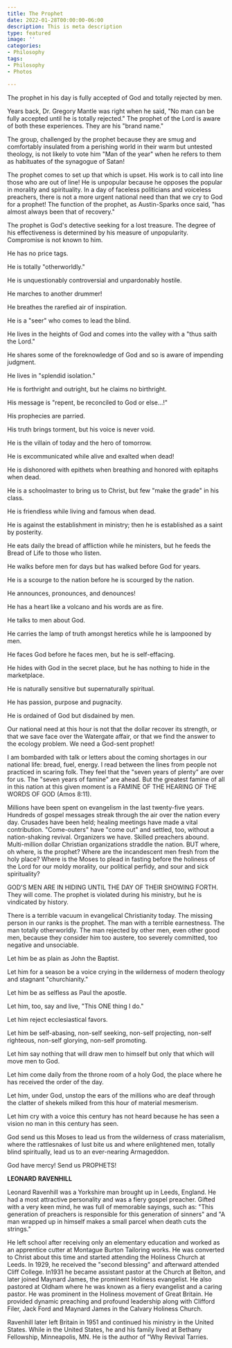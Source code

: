 ```yaml
---
title: The Prophet
date: 2022-01-28T00:00:00-06:00
description: This is meta description
type: featured
image: ''
categories:
- Philosophy
tags:
- Philosophy
- Photos

---
```

The prophet in his day is fully accepted of God and totally rejected by men.

Years back, Dr. Gregory Mantle was right when he said, "No man can be fully accepted until he is totally rejected." The prophet of the Lord is aware of both these experiences. They are his "brand name."

The group, challenged by the prophet because they are smug and comfortably insulated from a perishing world in their warm but untested theology, is not likely to vote him "Man of the year" when he refers to them as habituates of the synagogue of Satan!

The prophet comes to set up that which is upset. His work is to call into line those who are out of line! He is unpopular because he opposes the popular in morality and spirituality. In a day of faceless politicians and voiceless preachers, there is not a more urgent national need than that we cry to God for a prophet! The function of the prophet, as Austin-Sparks once said, "has almost always been that of recovery."

The prophet is God's detective seeking for a lost treasure. The degree of his effectiveness is determined by his measure of unpopularity. Compromise is not known to him.

He has no price tags.

He is totally "otherworldly."

He is unquestionably controversial and unpardonably hostile.

He marches to another drummer!

He breathes the rarefied air of inspiration.

He is a "seer" who comes to lead the blind.

He lives in the heights of God and comes into the valley with a "thus saith the Lord."

He shares some of the foreknowledge of God and so is aware of impending judgment.

He lives in "splendid isolation."

He is forthright and outright, but he claims no birthright.

His message is "repent, be reconciled to God or else...!"

His prophecies are parried.

His truth brings torment, but his voice is never void.

He is the villain of today and the hero of tomorrow.

He is excommunicated while alive and exalted when dead!

He is dishonored with epithets when breathing and honored with epitaphs when dead.

He is a schoolmaster to bring us to Christ, but few "make the grade" in his class.

He is friendless while living and famous when dead.

He is against the establishment in ministry; then he is established as a saint by posterity.

He eats daily the bread of affliction while he ministers, but he feeds the Bread of Life to those who listen.

He walks before men for days but has walked before God for years.

He is a scourge to the nation before he is scourged by the nation.

He announces, pronounces, and denounces!

He has a heart like a volcano and his words are as fire.

He talks to men about God.

He carries the lamp of truth amongst heretics while he is lampooned by men.

He faces God before he faces men, but he is self-effacing.

He hides with God in the secret place, but he has nothing to hide in the marketplace.

He is naturally sensitive but supernaturally spiritual.

He has passion, purpose and pugnacity.

He is ordained of God but disdained by men.

Our national need at this hour is not that the dollar recover its strength, or that we save face over the Watergate affair, or that we find the answer to the ecology problem. We need a God-sent prophet!

I am bombarded with talk or letters about the coming shortages in our national life: bread, fuel, energy. I read between the lines from people not practiced in scaring folk. They feel that the "seven years of plenty" are over for us. The "seven years of famine" are ahead. But the greatest famine of all in this nation at this given moment is a FAMINE OF THE HEARING OF THE WORDS OF GOD (Amos 8:11).

Millions have been spent on evangelism in the last twenty-five years. Hundreds of gospel messages streak through the air over the nation every day. Crusades have been held; healing meetings have made a vital contribution. "Come-outers" have "come out" and settled, too, without a nation-shaking revival. Organizers we have. Skilled preachers abound. Multi-million dollar Christian organizations straddle the nation. BUT where, oh where, is the prophet? Where are the incandescent men fresh from the holy place? Where is the Moses to plead in fasting before the holiness of the Lord for our moldy morality, our political perfidy, and sour and sick spirituality?

GOD'S MEN ARE IN HIDING UNTIL THE DAY OF THEIR SHOWING FORTH. They will come. The prophet is violated during his ministry, but he is vindicated by history.

There is a terrible vacuum in evangelical Christianity today. The missing person in our ranks is the prophet. The man with a terrible earnestness. The man totally otherworldly. The man rejected by other men, even other good men, because they consider him too austere, too severely committed, too negative and unsociable.

Let him be as plain as John the Baptist.

Let him for a season be a voice crying in the wilderness of modern theology and stagnant "churchianity."

Let him be as selfless as Paul the apostle.

Let him, too, say and live, "This ONE thing I do."

Let him reject ecclesiastical favors.

Let him be self-abasing, non-self seeking, non-self projecting, non-self righteous, non-self glorying, non-self promoting.

Let him say nothing that will draw men to himself but only that which will move men to God.

Let him come daily from the throne room of a holy God, the place where he has received the order of the day.

Let him, under God, unstop the ears of the millions who are deaf through the clatter of shekels milked from this hour of material mesmerism.

Let him cry with a voice this century has not heard because he has seen a vision no man in this century has seen.

God send us this Moses to lead us from the wilderness of crass materialism, where the rattlesnakes of lust bite us and where enlightened men, totally blind spiritually, lead us to an ever-nearing Armageddon.

God have mercy! Send us PROPHETS!

**LEONARD RAVENHILL**

Leonard Ravenhill was a Yorkshire man brought up in Leeds, England. He had a most attractive personality and was a fiery gospel preacher. Gifted with a very keen mind, he was full of memorable sayings, such as: "This generation of preachers is responsible for this generation of sinners" and "A man wrapped up in himself makes a small parcel when death cuts the strings."

He left school after receiving only an elementary education and worked as an apprentice cutter at Montague Burton Tailoring works. He was converted to Christ about this time and started attending the Holiness Church at Leeds. In 1929, he received the "second blessing" and afterward attended Cliff College. In1931 he became assistant pastor at the Church at Belton, and later joined Maynard James, the prominent Holiness evangelist. He also pastored at Oldham where he was known as a fiery evangelist and a caring pastor. He was prominent in the Holiness movement of Great Britain. He provided dynamic preaching and profound leadership along with Clifford Filer, Jack Ford and Maynard James in the Calvary Holiness Church.

Ravenhill later left Britain in 1951 and continued his ministry in the United States. While in the United States, he and his family lived at Bethany Fellowship, Minneapolis, MN. He is the author of "Why Revival Tarries.